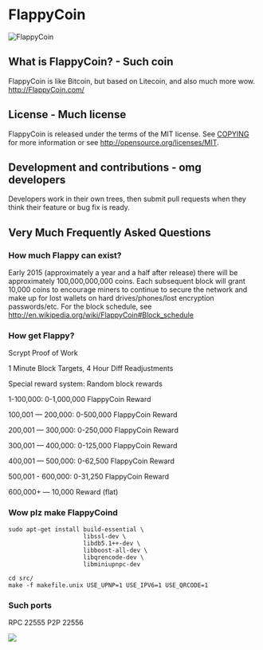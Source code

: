 # FlappyCoin

![FlappyCoin](http://i.imgur.com/YC4sB1A.png)

## What is FlappyCoin? - Such coin
FlappyCoin is like Bitcoin, but based on Litecoin, and also much more wow.
http://FlappyCoin.com/

## License - Much license
FlappyCoin is released under the terms of the MIT license. See [COPYING](COPYING)
for more information or see http://opensource.org/licenses/MIT.

## Development and contributions - omg developers
Developers work in their own trees, then submit pull requests when they think
their feature or bug fix is ready.

## Very Much Frequently Asked Questions

### How much Flappy can exist?
Early 2015 (approximately a year and a half after release) there will be approximately 100,000,000,000 coins.
Each subsequent block will grant 10,000 coins to encourage miners to continue to secure the network and make up for lost wallets on hard drives/phones/lost encryption passwords/etc.
For the block schedule, see http://en.wikipedia.org/wiki/FlappyCoin#Block_schedule

### How get Flappy?
Scrypt Proof of Work

1 Minute Block Targets, 4 Hour Diff Readjustments

Special reward system: Random block rewards

1-100,000: 0-1,000,000 FlappyCoin Reward

100,001 — 200,000: 0-500,000 FlappyCoin Reward

200,001 — 300,000: 0-250,000 FlappyCoin Reward

300,001 — 400,000: 0-125,000 FlappyCoin Reward

400,001 — 500,000: 0-62,500 FlappyCoin Reward

500,001 - 600,000: 0-31,250 FlappyCoin Reward

600,000+ — 10,000 Reward (flat)

### Wow plz make FlappyCoind

    sudo apt-get install build-essential \
                         libssl-dev \
                         libdb5.1++-dev \
                         libboost-all-dev \
                         libqrencode-dev \
                         libminiupnpc-dev

    cd src/
    make -f makefile.unix USE_UPNP=1 USE_IPV6=1 USE_QRCODE=1

### Such ports
RPC 22555
P2P 22556

![](http://Flappysay.com/wow//////such/coin)
